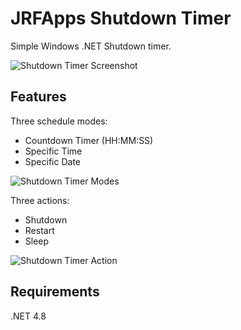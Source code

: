 # JRFApps Shutdown Timer
Simple Windows .NET Shutdown timer.

![Shutdown Timer Screenshot](https://drive.google.com/uc?export=view&id=1q1X8_pCHdoYADWA2QXn6BFq5gW3lNzjy)
## Features
Three schedule modes:
 - Countdown Timer (HH:MM:SS)
 - Specific Time
 - Specific Date
 
![Shutdown Timer  Modes](https://drive.google.com/uc?export=view&id=1mmdQqiPRwJ9LGK3orx6wCAvaUeEPbzQ4)


Three actions:
 - Shutdown
 - Restart
 - Sleep

![Shutdown Timer Action](https://drive.google.com/uc?export=view&id=10Lry7fuVRmlduS4hMAugx1O-tlU1vjI-)

## Requirements
.NET 4.8